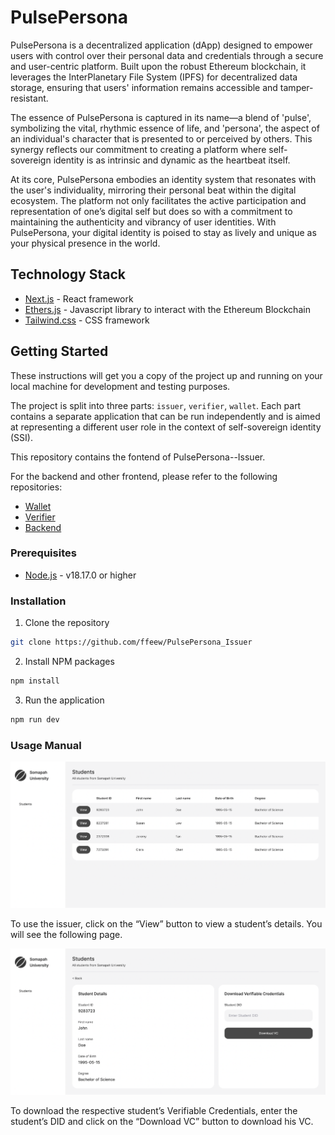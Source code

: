 # PulsePersona

PulsePersona is a decentralized application (dApp) designed to empower users with control over their personal data and credentials through a secure and user-centric platform. Built upon the robust Ethereum blockchain, it leverages the InterPlanetary File System (IPFS) for decentralized data storage, ensuring that users' information remains accessible and tamper-resistant.

The essence of PulsePersona is captured in its name—a blend of 'pulse', symbolizing the vital, rhythmic essence of life, and 'persona', the aspect of an individual's character that is presented to or perceived by others. This synergy reflects our commitment to creating a platform where self-sovereign identity is as intrinsic and dynamic as the heartbeat itself.

At its core, PulsePersona embodies an identity system that resonates with the user's individuality, mirroring their personal beat within the digital ecosystem. The platform not only facilitates the active participation and representation of one’s digital self but does so with a commitment to maintaining the authenticity and vibrancy of user identities. With PulsePersona, your digital identity is poised to stay as lively and unique as your physical presence in the world.

## Technology Stack

- [Next.js](https://nextjs.org/) - React framework
- [Ethers.js](https://docs.ethers.org/v6/) - Javascript library to interact with the Ethereum Blockchain
- [Tailwind.css](https://tailwindcss.com/docs/) - CSS framework

## Getting Started

These instructions will get you a copy of the project up and running on your local machine for development and testing purposes.

The project is split into three parts: `issuer`, `verifier`, `wallet`. Each part contains a separate application that can be run independently and is aimed at representing a different user role in the context of self-sovereign identity (SSI).

This repository contains the fontend of PulsePersona--Issuer.

For the backend and other frontend, please refer to the following repositories:

- [Wallet](https://github.com/ffeew/PulsePersona_Wallet)
- [Verifier](https://github.com/ffeew/PulsePersona_Verifier)
- [Backend](https://github.com/ffeew/PulsePersona)

### Prerequisites

- [Node.js](https://nodejs.org/en/) - v18.17.0 or higher

### Installation

1. Clone the repository

```bash
git clone https://github.com/ffeew/PulsePersona_Issuer
```

2. Install NPM packages

```bash
npm install
```

3. Run the application

```bash
npm run dev
```

### Usage Manual

![Screenshot](app/assets/images/image24.png)

To use the issuer, click on the “View” button to view a student’s details. You will see the following page.

![Screenshot](app/assets/images/image8.png)

To download the respective student’s Verifiable Credentials, enter the student’s DID and click on the “Download VC” button to download his VC.
